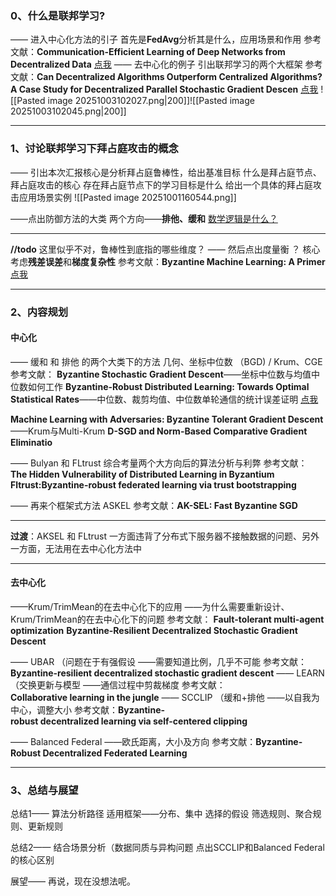 ### 0、什么是联邦学习?
—— 进入中心化方法的引子
    首先是**FedAvg**分析其是什么，应用场景和作用
参考文献：**Communication-Efficient Learning of Deep Networks from Decentralized Data**
[点我](obsidian://open?vault=Note&file=%E8%AE%BA%E6%96%87%E7%A0%94%E7%A9%B6%2F2025.10.9%2F1%E3%80%81FedAvg)
—— 去中心化的例子
    引出联邦学习的两个大框架
参考文献：**Can Decentralized Algorithms Outperform Centralized Algorithms?A Case Study for Decentralized Parallel Stochastic Gradient Descen**
[点我](obsidian://open?vault=Note&file=%E8%AE%BA%E6%96%87%E7%A0%94%E7%A9%B6%2F2025.10.9%2F2%E3%80%81Can%20Decentralized%20Algorithms%20Outperform%20Centralized%20Algorithms.A%20Case%20Study%20for%20Decentralized%20Parallel%20Stochastic%20Gradient%20Descen)
![[Pasted image 20251003102027.png|200]]![[Pasted image 20251003102045.png|200]]
___
### 1、讨论联邦学习下拜占庭攻击的概念
——
引出本次汇报核心是分析拜占庭鲁棒性，给出基准目标
什么是拜占庭节点、拜占庭攻击的核心
存在拜占庭节点下的学习目标是什么
给出一个具体的拜占庭攻击应用场景实例
![[Pasted image 20251001160544.png]]

——点出防御方法的大类
    两个方向——**排他、缓和**
    [数学逻辑是什么？](obsidian://open?vault=Note&file=%E8%AE%BA%E6%96%87%E7%A0%94%E7%A9%B6%2F2025.10.9%2F3.1Byzantine%20Multi-Agent%20Optimization%E2%80%93%20Part%20I%E2%8B%86)
___
**//todo** 这里似乎不对，鲁棒性到底指的哪些维度？
—— 然后点出度量衡  ？ 
核心考虑**残差误差**和**梯度复杂性**
参考文献：**Byzantine Machine Learning: A Primer**
[点我](obsidian://open?vault=Note&file=%E8%AE%BA%E6%96%87%E7%A0%94%E7%A9%B6%2F2025.10.9%2F3%E3%80%81Byzantine%20Machine%20Learning%20A%20Primer)
___
### 2、内容规划
#### 中心化
—— 缓和 和 排他 的两个大类下的方法
几何、坐标中位数 （BGD)  /    Krum、CGE
参考文献：
**Byzantine Stochastic Gradient Descent**——坐标中位数与均值中位数如何工作
**Byzantine-Robust Distributed Learning: Towards Optimal Statistical Rates**——中位数、裁剪均值、中位数单轮通信的统计误差证明
[点我](obsidian://open?vault=Note&file=%E8%AE%BA%E6%96%87%E7%A0%94%E7%A9%B6%2F2025.10.9%2F4.%20%E5%9D%90%E6%A0%87%E4%B8%AD%E4%BD%8D%E6%95%B0%E4%B8%8E%E5%9D%87%E5%80%BC%E8%A3%81%E5%89%AA)

**Machine Learning with Adversaries: Byzantine Tolerant Gradient Descent**——Krum与Multi-Krum
**D-SGD and Norm-Based  Comparative Gradient Eliminatio**

—— Bulyan 和 FLtrust 综合考量两个大方向后的算法分析与利弊
参考文献：
**The Hidden Vulnerability of Distributed Learning in Byzantium**
**Fltrust:Byzantine-robust federated learning via trust bootstrapping**

—— 再来个框架式方法 ASKEL 
参考文献：**AK-SEL: Fast Byzantine SGD**
___
**过渡**：AKSEL 和 FLtrust 一方面违背了分布式下服务器不接触数据的问题、另外一方面，无法用在去中心化方法中
___
#### 去中心化
——Krum/TrimMean的在去中心化下的应用
——为什么需要重新设计、Krum/TrimMean的在去中心化下的问题
参考文献：
**Fault-tolerant multi-agent optimization**
**Byzantine-Resilient Decentralized Stochastic Gradient Descent**

—— UBAR （问题在于有强假设   ——需要知道比例，几乎不可能
参考文献：**Byzantine-resilient decentralized stochastic gradient descent**
—— LEARN （交换更新与模型     ——通信过程中剪裁梯度
参考文献：**Collaborative learning in the jungle**
—— SCCLIP （缓和+排他             ——以自我为中心，调整大小
参考文献：**Byzantine-robust decentralized learning via self-centered clipping**

—— Balanced Federal    ——欧氏距离，大小及方向
参考文献：**Byzantine-Robust Decentralized Federated Learning**
___
### 3、总结与展望
总结1—— 算法分析路径
适用框架——分布、集中
选择的假设
筛选规则、聚合规则、更新规则

总结2—— 结合场景分析（数据同质与异构问题
点出SCCLIP和Balanced Federal的核心区别

展望—— 再说，现在没想法呢。